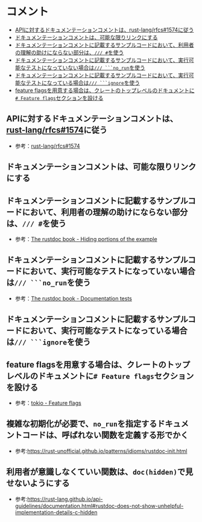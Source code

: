 # コメント

- [APIに対するドキュメンテーションコメントは、rust-lang/rfcs#1574に従う](#apiに対するドキュメンテーションコメントはrust-langrfcs1574に従う)
- [ドキュメンテーションコメントは、可能な限りリンクにする](#ドキュメンテーションコメントは可能な限りリンクにする)
- [ドキュメンテーションコメントに記載するサンプルコードにおいて、利用者の理解の助けにならない部分は、`/// #`を使う](#ドキュメンテーションコメントに記載するサンプルコードにおいて利用者の理解の助けにならない部分は-を使う)
- [ドキュメンテーションコメントに記載するサンプルコードにおいて、実行可能なテストになっていない場合は`/// ```no_run`を使う](#ドキュメンテーションコメントに記載するサンプルコードにおいて実行可能なテストになっていない場合は-no_runを使う)
- [ドキュメンテーションコメントに記載するサンプルコードにおいて、実行可能なテストになっている場合は`/// ```ignore`を使う](#ドキュメンテーションコメントに記載するサンプルコードにおいて実行可能なテストになっている場合は-ignoreを使う)
- [feature flagsを用意する場合は、クレートのトップレベルのドキュメントに`# Feature flags`セクションを設ける](#feature-flagsを用意する場合はクレートのトップレベルのドキュメントに-feature-flagsセクションを設ける)

## APIに対するドキュメンテーションコメントは、[rust-lang/rfcs#1574](https://github.com/rust-lang/rfcs/blob/master/text/1574-more-api-documentation-conventions.md)に従う

- 参考：[rust-lang/rfcs#1574](https://github.com/rust-lang/rfcs/blob/master/text/1574-more-api-documentation-conventions.md)

## ドキュメンテーションコメントは、可能な限りリンクにする

## ドキュメンテーションコメントに記載するサンプルコードにおいて、利用者の理解の助けにならない部分は、`/// #`を使う

- 参考：[The rustdoc book - Hiding portions of the example](https://doc.rust-lang.org/rustdoc/write-documentation/documentation-tests.html#hiding-portions-of-the-example)

## ドキュメンテーションコメントに記載するサンプルコードにおいて、実行可能なテストになっていない場合は`/// ```no_run`を使う

- 参考：[The rustdoc book - Documentation tests](https://doc.rust-lang.org/rustdoc/write-documentation/documentation-tests.html#attributes)
## ドキュメンテーションコメントに記載するサンプルコードにおいて、実行可能なテストになっている場合は`/// ```ignore`を使う

## feature flagsを用意する場合は、クレートのトップレベルのドキュメントに`# Feature flags`セクションを設ける

- 参考：[tokio - Feature flags](https://github.com/tokio-rs/tokio/blob/925c614c89d0a26777a334612e2ed6ad0e7935c3/tokio/src/lib.rs#L305-L342)

## 複雑な初期化が必要で、`no_run`を指定するドキュメントコードは、呼ばれない関数を定義する形でかく

- 参考:https://rust-unofficial.github.io/patterns/idioms/rustdoc-init.html

## 利用者が意識しなくていい関数は、`doc(hidden)`で見せないようにする

- 参考:https://rust-lang.github.io/api-guidelines/documentation.html#rustdoc-does-not-show-unhelpful-implementation-details-c-hidden
